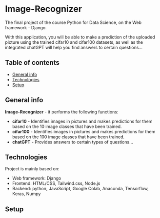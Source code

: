 # Image-Recognizer
The final project of the course Python for Data Science, on the Web framework - Django.

With this application, you will be able to make a prediction of the uploaded picture using the trained cifar10 and cifar100 datasets, as well as the integrated chatGPT will help you find answers to certain questions...


## Table of contents
* [General info](#general-info)
* [Technologies](#technologies)
* [Setup](#setup)


## General info
**Image-Recognizer** - it performs the following functions:
* **cifar10** - Identifies images in pictures and makes predictions for them based on the 10 image classes that have been trained.
* **cifar100** - Identifies images in pictures and makes predictions for them based on the 100 image classes that have been trained.
* **chatGPT** - Provides answers to certain types of questions...


## Technologies
Project is mainly based on:
* Web framework: Django
* Frontend: HTML/CSS, Tailwind.css, Node.js
* Backend: python, JavaScript, Google Colab, Anaconda, Tensorflow, Keras, Numpy


## Setup


